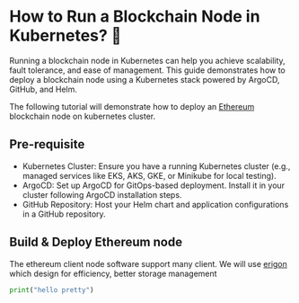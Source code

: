 # How to Run a Blockchain Node in Kubernetes? 🤔

Running a blockchain node in Kubernetes can help you achieve scalability, fault tolerance, and ease of management. This guide demonstrates how to deploy a blockchain node using a Kubernetes stack powered by ArgoCD, GitHub, and Helm.

The following tutorial will demonstrate how to deploy an [Ethereum](https://ethereum.org/) blockchain node on kubernetes cluster.

## Pre-requisite

- Kubernetes Cluster: Ensure you have a running Kubernetes cluster (e.g., managed services like EKS, AKS, GKE, or Minikube for local testing).
- ArgoCD: Set up ArgoCD for GitOps-based deployment. Install it in your cluster following ArgoCD installation steps.
- GitHub Repository: Host your Helm chart and application configurations in a GitHub repository.

## Build & Deploy Ethereum node

The ethereum client node software support many client. We will use [erigon](https://github.com/erigontech/erigon) which design for efficiency, better storage management

~~~python
print("hello pretty")
~~~